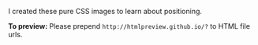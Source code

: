 I created these pure CSS images to learn about positioning.

**To preview:** Please prepend `http://htmlpreview.github.io/?` to HTML file urls.
